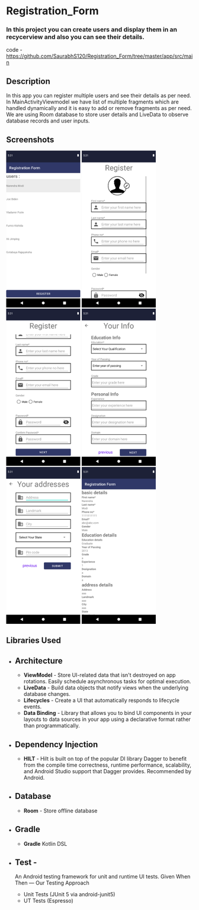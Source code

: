 # Registration_Form

### In this project you can create users and display them in an recycerview and also you can see their details.

code - https://github.com/SaurabhS120/Registration_Form/tree/master/app/src/main

Description
------------------------------------------------
In this app you can register multiple users and see their details as per need. In MainActivityViewmodel we have list of multiple fragments which are handled dynamically and it is easy to add or remove fragments as per need. We are using Room database to store user details and LiveData to observe database records and user inputs.

Screenshots
--------------------------------------------------------------------------------------------------------------------------------------------
<p>
<img src="https://github.com/SaurabhS120/Registration_Form/blob/master/Screenshots/MainActivity.png" alt="Main Activity Screenshot" width="200px">
<img src="https://github.com/SaurabhS120/Registration_Form/blob/master/Screenshots/BasicDetailsFragment1.png" alt="Basic Details Fragment Screenshot" width="200px">
<img src="https://github.com/SaurabhS120/Registration_Form/blob/master/Screenshots/BasicDetailsFragment2.png" alt="Basic Details Fragment Screenshot" width="200px">
<img src="https://github.com/SaurabhS120/Registration_Form/blob/master/Screenshots/EducationDetailsFragment2.png" alt="Education Details Fragment Screenshot" width="200px">
<img src="https://github.com/SaurabhS120/Registration_Form/blob/master/Screenshots/AddressDatailsFragment.png" alt="Address Details Fragment Screenshot" width="200px">
<img src="https://github.com/SaurabhS120/Registration_Form/blob/master/Screenshots/UserDetailsActivity.png" alt="User Details Activity Screenshot" width="200px">
</p>

Libraries Used
------------------------------------------------------------------------------------------------------------------------------------------
* Architecture
  -----------------------------------------------------------------------------------------------------------------------------------------   
  * **ViewModel** - Store UI-related data that isn't destroyed on app rotations. Easily schedule asynchronous tasks for optimal execution.
  * **LiveData** - Build data objects that notify views when the underlying database changes.
  * **Lifecycles** - Create a UI that automatically responds to lifecycle events.
  * **Data Binding** - Library that allows you to bind UI components in your layouts to data sources in your app using a declarative format rather than programmatically.
* Dependency Injection
  ------------------------------------------------------------------------------------------------------------------------------------------
  * **HILT** - Hilt is built on top of the popular DI library Dagger to benefit from the compile time correctness, runtime performance, scalability, and Android Studio support that Dagger provides. Recommended by Android.
* Database
  --------------------------------------
  * **Room** - Store offline database
* Gradle
  --------------------------------------
  * **Gradle** Kotlin DSL
* Test -
  ------------------------------------------
  An Android testing framework for unit and runtime UI tests. Given When Then — Our Testing Approach
  
  * Unit Tests (JUnit 5 via android-junit5)
  * UT Tests (Espresso)
